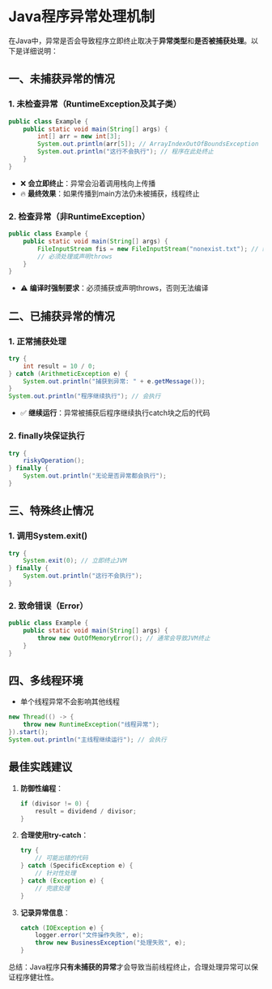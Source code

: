 # Java程序异常处理机制

在Java中，异常是否会导致程序立即终止取决于**异常类型**和**是否被捕获处理**。以下是详细说明：

## 一、未捕获异常的情况

### 1. 未检查异常（RuntimeException及其子类）
```java
public class Example {
    public static void main(String[] args) {
        int[] arr = new int[3];
        System.out.println(arr[5]); // ArrayIndexOutOfBoundsException
        System.out.println("这行不会执行"); // 程序在此处终止
    }
}
```
- ❌ **会立即终止**：异常会沿着调用栈向上传播
- 🔥 **最终效果**：如果传播到main方法仍未被捕获，线程终止

### 2. 检查异常（非RuntimeException）
```java
public class Example {
    public static void main(String[] args) {
        FileInputStream fis = new FileInputStream("nonexist.txt"); // 编译错误
        // 必须处理或声明throws
    }
}
```
- ⚠️ **编译时强制要求**：必须捕获或声明throws，否则无法编译

## 二、已捕获异常的情况

### 1. 正常捕获处理
```java
try {
    int result = 10 / 0;
} catch (ArithmeticException e) {
    System.out.println("捕获到异常: " + e.getMessage());
}
System.out.println("程序继续执行"); // 会执行
```
- ✅ **继续运行**：异常被捕获后程序继续执行catch块之后的代码

### 2. finally块保证执行
```java
try {
    riskyOperation();
} finally {
    System.out.println("无论是否异常都会执行");
}
```

## 三、特殊终止情况

### 1. 调用System.exit()
```java
try {
    System.exit(0); // 立即终止JVM
} finally {
    System.out.println("这行不会执行");
}
```

### 2. 致命错误（Error）
```java
public class Example {
    public static void main(String[] args) {
        throw new OutOfMemoryError(); // 通常会导致JVM终止
    }
}
```

## 四、多线程环境

- 单个线程异常不会影响其他线程
```java
new Thread(() -> {
    throw new RuntimeException("线程异常");
}).start();
System.out.println("主线程继续运行"); // 会执行
```

## 最佳实践建议

1. **防御性编程**：
   ```java
   if (divisor != 0) {
       result = dividend / divisor;
   }
   ```

2. **合理使用try-catch**：
   ```java
   try {
       // 可能出错的代码
   } catch (SpecificException e) {
       // 针对性处理
   } catch (Exception e) {
       // 兜底处理
   }
   ```

3. **记录异常信息**：
   ```java
   catch (IOException e) {
       logger.error("文件操作失败", e);
       throw new BusinessException("处理失败", e);
   }
   ```

总结：Java程序**只有未捕获的异常**才会导致当前线程终止，合理处理异常可以保证程序健壮性。
